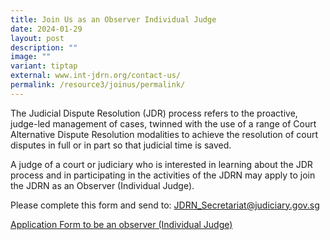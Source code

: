 ```yaml
---
title: Join Us as an Observer Individual Judge
date: 2024-01-29
layout: post
description: ""
image: ""
variant: tiptap
external: www.int-jdrn.org/contact-us/
permalink: /resource3/joinus/permalink/
---
```

<p>The Judicial Dispute Resolution (JDR) process refers to the proactive,
judge-led management of cases, twinned with the use of a range of Court
Alternative Dispute Resolution modalities to achieve the resolution of
court disputes in full or in part so that judicial time is saved.</p>
<p>A judge of a court or judiciary who is interested in learning about the
JDR process and in participating in the activities of the JDRN may apply
to join the JDRN as an Observer (Individual Judge).</p>
<p>Please complete this form and send to: <a href="mailto:JDRN_Secretariat@judiciary.gov.sg" rel="noopener noreferrer nofollow" target="_blank">JDRN_Secretariat@judiciary.gov.sg</a>
</p>
<p></p>
<p><a href="/files/appln form to be an jdrn observer(indiv)_9apr23.pdf" rel="noopener noreferrer nofollow" target="_blank">Application Form to be an observer (Individual Judge)</a>
</p>